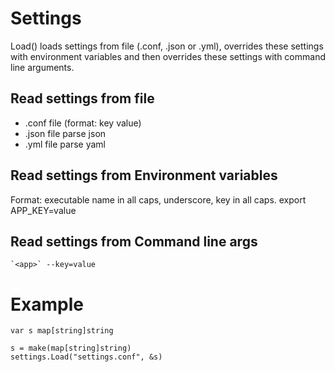 # Settings
Load() loads settings from file (.conf, .json or .yml), overrides these settings with environment variables and then overrides these settings with command line arguments.
## Read settings from file
- .conf file (format: key value)
- .json file parse json
- .yml file parse yaml

## Read settings from Environment variables
Format: executable name in all caps, underscore, key in all caps.
    export APP_KEY=value

## Read settings from Command line args
    `<app>` --key=value

# Example
    var s map[string]string

    s = make(map[string]string)
	settings.Load("settings.conf", &s)
